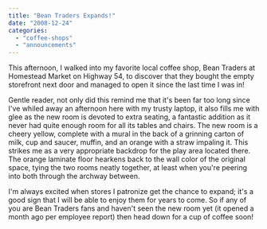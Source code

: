 ```yaml
---
title: "Bean Traders Expands!"
date: "2008-12-24"
categories: 
  - "coffee-shops"
  - "announcements"
---
```


This afternoon, I walked into my favorite local coffee shop, Bean Traders at Homestead Market on Highway 54, to discover that they bought the empty storefront next door and managed to open it since the last time I was in!

Gentle reader, not only did this remind me that it's been far too long since I've whiled away an afternoon here with my trusty laptop, it also fills me with glee as the new room is devoted to extra seating, a fantastic addition as it never had quite enough room for all its tables and chairs. The new room is a cheery yellow, complete with a mural in the back of a grinning carton of milk, cup and saucer, muffin, and an orange with a straw impaling it. This strikes me as a very appropriate backdrop for the play area located there. The orange laminate floor hearkens back to the wall color of the original space, tying the two rooms neatly together, at least when you're peering into both through the archway between.

I'm always excited when stores I patronize get the chance to expand; it's a good sign that I will be able to enjoy them for years to come. So if any of you are Bean Traders fans and haven't seen the new room yet (it opened a month ago per employee report) then head down for a cup of coffee soon!
